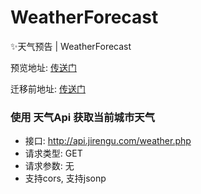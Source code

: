 # WeatherForecast

:sparkles:天气预告 | WeatherForecast

预览地址: [传送门](https://huanghongrui.github.io/WeatherForecast/)

迁移前地址: [传送门](http://luckyman.xyz/Home/weatherApiDemo.html)

### 使用 天气Api 获取当前城市天气

- 接口: http://api.jirengu.com/weather.php
- 请求类型: GET
- 请求参数: 无
- 支持cors, 支持jsonp

